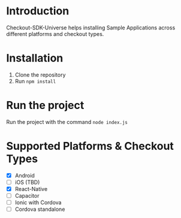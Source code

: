 # Introduction

Checkout-SDK-Universe helps installing Sample Applications across different platforms and checkout types.

# Installation
1. Clone the repository
2. Run `npm install`

# Run the project
Run the project with the command `node index.js`

# Supported Platforms & Checkout Types

- [x] Android
- [ ] iOS (TBD)
- [x] React-Native
- [ ] Capacitor
- [ ] Ionic with Cordova
- [ ] Cordova standalone
